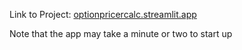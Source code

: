Link to Project: [optionpricercalc.streamlit.app](https://optionpricercalc.streamlit.app/)

Note that the app may take a minute or two to start up
